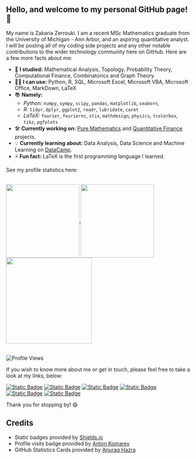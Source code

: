 ## Hello, and welcome to my personal GitHub page! 👋
My name is Zakaria Zerrouki. I am a recent MSc Mathematics graduate from the University of Michigan - Ann Arbor, and an aspiring quantitative analyst. I will be posting all of my coding side projects and any other notable contributions to the wider technology community here on GitHub. Here are a few more facts about me:

- 📖 **I studied:** Mathematical Analysis, Topology, Probability Theory, Computational Finance, Combinatorics and Graph Theory.
- 👨‍💻 **I can use:** Python, R, SQL, Microsoft Excel, Microsoft VBA, Microsoft Office, MarkDown, LaTeX
- 📚 **Namely:**
  * *Python:*  `numpy`, `sympy`, `scipy`, `pandas`, `matplotlib`, `seaborn`,
  * *R:* `tidyr`, `dplyr`, `ggplot2`, `readr`, `lubridate`, `caret`
  * *LaTeX:* `fourier`, `fouriernc`, `stix`, `mathdesign`, `physics`, `tcolorbox`, `tikz`, `pgfplots` 
- 🛠️ **Currently working on:** [Pure Mathematics](https://github.com/mzakariaz/side-projects/tree/main/mathematics/python) and [Quantitative Finance](https://github.com/mzakariaz/side-projects/tree/main/quantitative-finance/python) projects.
- 💡 **Currently learning about:** Data Analysis, Data Science and Machine Learning on [DataCamp](https://www.datacamp.com/).
- ⚡ **Fun fact:** LaTeX is the first programming language I learned.

See my profile statistics here:

<br/>

<a href="#">
  <img height = 200 align="center" src="https://github-readme-stats.vercel.app/api?username=mzakariaz&show_icons=true&layout=compact&theme=radical"/>
</a>
<a href="#">
  <img height = 200 align="center" src="https://github-readme-stats.vercel.app/api/top-langs/?username=mzakariaz&layout=compact&theme=radical"/>
</a>
<a href="https://github.com/anuraghazra/convoychat">
  <img height = 234 align="center" src="https://github-readme-stats.vercel.app/api/wakatime?username=mzakariaz&layout=compact&theme=radical"/>
</a>

<br/>
<br/>

![Profile Views](https://komarev.com/ghpvc/?username=mzakariaz&color=red&style=for-the-badge&label=PROFILE_VISITS)

If you wish to know more about me or get in touch, please feel free to take a look at my links, below:

[![Static Badge](https://img.shields.io/badge/eMail-gray)](mailto:m.zakaria.zerrouki@gmail.com)
[![Static Badge](https://img.shields.io/badge/LinkedIn-blue)](https://www.linkedin.com/in/m-zakaria-zerrouki)
[![Static Badge](https://img.shields.io/badge/DataCamp-green)](https://www.datacamp.com/portfolio/mzakariazerrouki)
[![Static Badge](https://img.shields.io/badge/HackerRank-darkgreen)](https://www.hackerrank.com/profile/mzakariazerrouki)
[![Static Badge](https://img.shields.io/badge/CodeSignal-darkblue)](https://app.codesignal.com/profile/mzakariaz)
[![Static Badge](https://img.shields.io/badge/Kaggle-cyan)](https://www.kaggle.com/zakariazerrouki)

Thank you for stopping by! 😄

## Credits
- Static badges provided by [Shields.io](https://shields.io/)
- Profile visits badge provided by [Anton Komarev](https://github.com/antonkomarev)
- GitHub Statistics Cards provided by [Anurag Hazra](https://github.com/anuraghazra)
